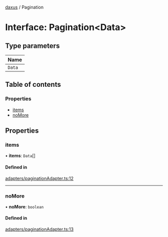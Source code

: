 [daxus](../README.md) / Pagination

# Interface: Pagination<Data\>

## Type parameters

| Name |
| :------ |
| `Data` |

## Table of contents

### Properties

- [items](Pagination.md#items)
- [noMore](Pagination.md#nomore)

## Properties

### items

• **items**: `Data`[]

#### Defined in

[adapters/paginationAdapter.ts:12](https://github.com/jason89521/react-fetch/blob/1693949/src/lib/adapters/paginationAdapter.ts#L12)

___

### noMore

• **noMore**: `boolean`

#### Defined in

[adapters/paginationAdapter.ts:13](https://github.com/jason89521/react-fetch/blob/1693949/src/lib/adapters/paginationAdapter.ts#L13)
